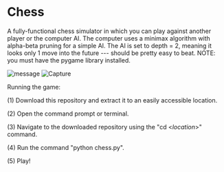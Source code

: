 # Chess
A fully-functional chess simulator in which you can play against another player or the computer AI. The computer uses a minimax algorithm with alpha-beta pruning for a simple AI. The AI is set to depth = 2, meaning it looks only 1 move into the future --- should be pretty easy to beat. NOTE: you must have the pygame library installed.

![message](https://user-images.githubusercontent.com/47336882/124513000-fd557080-dd96-11eb-9400-150b2965b221.png)
![Capture](https://user-images.githubusercontent.com/47336882/124513006-ff1f3400-dd96-11eb-9e17-85c859560cb9.PNG)


Running the game: 

(1) Download this repository and extract it to an easily accessible location.

(2) Open the command prompt or terminal. 

(3) Navigate to the downloaded repository using the "cd <*location*>" command.

(4) Run the command "python chess.py".

(5) Play!
